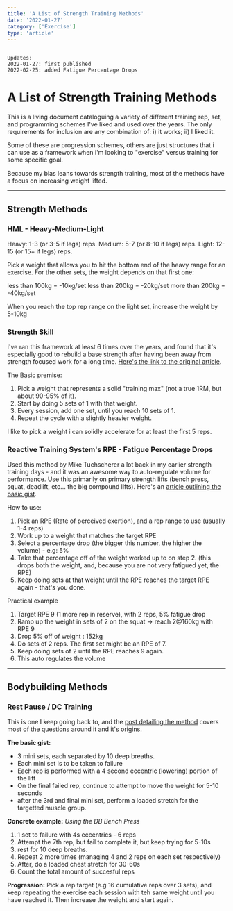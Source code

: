```yaml
---
title: 'A List of Strength Training Methods'
date: '2022-01-27'
category: ['Exercise']
type: 'article'
---
```


```

Updates:
2022-01-27: first published
2022-02-25: added Fatigue Percentage Drops
```

# A List of Strength Training Methods

This is a living document cataloguing a variety of different training rep, set, and programming schemes I've liked and used over the years. The only requirements for inclusion are any combination of: i) it works; ii) I liked it.

Some of these are progression schemes, others are just structures that i can use as a framework when i'm looking to "exercise" versus training for some specific goal.

Because my bias leans towards strength training, most of the methods have a focus on increasing weight lifted.

---

## Strength Methods

### HML - Heavy-Medium-Light

Heavy: 1-3 (or 3-5 if legs) reps.
Medium: 5-7 (or 8-10 if legs) reps.
Light: 12-15 (or 15+ if legs) reps.

Pick a weight that allows you to hit the bottom end of the heavy range for an exercise. For the other sets, the weight depends on that first one:

less than 100kg = -10kg/set
less than 200kg = -20kg/set
more than 200kg = -40kg/set

When you reach the top rep range on the light set, increase the weight by 5-10kg

### Strength Skill

I've ran this framework at least 6 times over the years, and found that it's especially good to rebuild a base strength after having been away from strength focused work for a long time. [Here's the link to the original article](https://www.t-nation.com/workouts/russian-strength-skill-the-workouts/).

The Basic premise:

1. Pick a weight that represents a solid "training max" (not a true 1RM, but about 90-95% of it).
2. Start by doing 5 sets of 1 with that weight.
3. Every session, add one set, until you reach 10 sets of 1.
4. Repeat the cycle with a slightly heavier weight.

I like to pick a weight i can solidly accelerate for at least the first 5 reps.

### Reactive Training System's RPE - Fatigue Percentage Drops

Used this method by Mike Tuchscherer a lot back in my earlier strength training days - and it was an awesome way to auto-regulate volume for performance. Use this primarily on primary strength lifts (bench press, squat, deadlift, etc... the big compound lifts). Here's an [article outlining the basic gist](https://articles.reactivetrainingsystems.com/2015/11/29/beginning-rts/).

How to use:

1. Pick an RPE (Rate of perceived exertion), and a rep range to use (usually 1-4 reps)
2. Work up to a weight that matches the target RPE
3. Select a percentage drop (the bigger this number, the higher the volume) - e.g: 5%
4. Take that percentage off of the weight worked up to on step 2. (this drops both the weight, and, because you are not very fatigued yet, the RPE)
5. Keep doing sets at that weight until the RPE reaches the target RPE again - that's you done.

Practical example

1. Target RPE 9 (1 more rep in reserve), with 2 reps, 5% fatigue drop
2. Ramp up the weight in sets of 2 on the squat -> reach 2@160kg with RPE 9
3. Drop 5% off of weight : 152kg
4. Do sets of 2 reps. The first set might be an RPE of 7.
5. Keep doing sets of 2 until the RPE reaches 9 again.
6. This auto regulates the volume

---

## Bodybuilding Methods

### Rest Pause / DC Training

This is one I keep going back to, and the [post detailing the method](https://www.intensemuscle.com/forum/main-forums/the-dogg-pound/20286-updated-dc-training-newbies-read-this-first-and-then-ask-questions-later) covers most of the questions around it and it's origins.

**The basic gist:**

- 3 mini sets, each separated by 10 deep breaths.
- Each mini set is to be taken to failure
- Each rep is performed with a 4 second eccentric (lowering) portion of the lift
- On the final failed rep, continue to attempt to move the weight for 5-10 seconds
- after the 3rd and final mini set, perform a loaded stretch for the targetted muscle group.

**Concrete example:**
_Using the DB Bench Press_

1. 1 set to failure with 4s eccentrics - 6 reps
2. Attempt the 7th rep, but fail to complete it, but keep trying for 5-10s
3. rest for 10 deep breaths.
4. Repeat 2 more times (managing 4 and 2 reps on each set respectively)
5. After, do a loaded chest stretch for 30-60s
6. Count the total amount of succesful reps

**Progression:**
Pick a rep target (e.g 16 cumulative reps over 3 sets), and keep repeating the exercise each session with teh same weight until you have reached it. Then increase the weight and start again.
